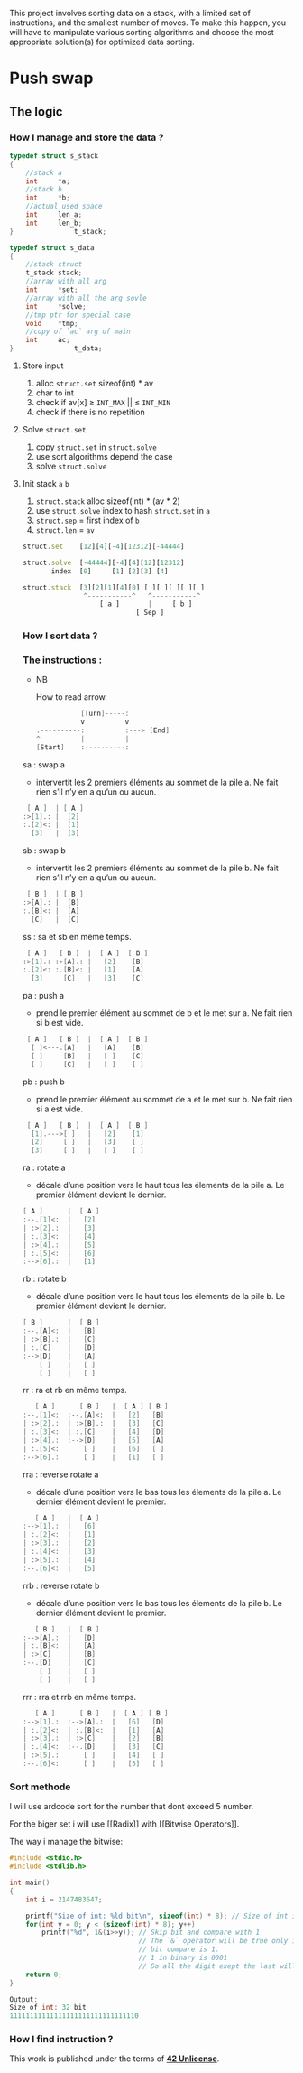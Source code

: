 This project involves sorting data on a stack, with a limited set of instructions, and the smallest number of moves. To make this happen, you will have to manipulate various sorting algorithms and choose the most appropriate solution(s) for optimized data sorting.










# Push swap

## The logic

### How I manage and store the data ?

```c
typedef struct s_stack
{
	//stack a
	int		*a;
	//stack b
	int		*b;
	//actual used space
	int		len_a;
	int		len_b;
}				t_stack;

typedef struct s_data
{
	//stack struct
	t_stack	stack;
	//array with all arg
	int		*set;
	//array with all the arg sovle
	int		*solve;
	//tmp ptr for special case
	void	*tmp;
	//copy of `ac` arg of main
	int		ac;
}				t_data;
```

1. Store input
    1. alloc `struct.set` sizeof(int) * av
    2. char to int
    3. check if av[x] ≥ `INT_MAX` || ≤ `INT_MIN`
    4. check if there is no repetition
2. Solve `struct.set`
    1. copy `struct.set` in `struct.solve`
    2. use sort algorithms depend the case
    3. solve `struct.solve`
3. Init stack `a` `b`
    1. `struct.stack` alloc sizeof(int) * (av * 2)
    2. use `struct.solve` index to hash `struct.set` in `a`
    3. `struct.sep` = first index of `b`
    4. `struct.len` = `av`
    
    ```jsx
    struct.set    [12][4][-4][12312][-44444]
    
    struct.solve  [-44444][-4][4][12][12312]
           index  [0]     [1] [2][3] [4]
    
    struct.stack  [3][2][1][4][0] [ ][ ][ ][ ][ ]
                   ^-----------^   ^-----------^
                       [ a ]       |     [ b ]
                                [ Sep ]
    ```
    
    ### How  I sort data ?
    
    ### The instructions :
    
    - NB
        
        How to read arrow.
        
        ```c
                   [Turn]-----:
                   v          v
        .----------:          :---> [End]
        ^          |          |
        [Start]    :----------:
        ```
        
    
    sa : swap a
    
    - intervertit les 2 premiers éléments au sommet de la pile a. Ne fait rien s’il n’y en a qu’un ou aucun.
    
    ```c
     [ A ]  | [ A ]
    :>[1].: |  [2]
    :.[2]<: |  [1]
      [3]   |  [3]
    ```
    
    sb : swap b
    
    - intervertit les 2 premiers éléments au sommet de la pile b. Ne fait rien s’il n’y en a qu’un ou aucun.
    
    ```c
     [ B ]  | [ B ]
    :>[A].: |  [B]
    :.[B]<: |  [A]
      [C]   |  [C]
    ```
    
    ss : sa et sb en même temps.
    
    ```c
     [ A ]   [ B ]  |  [ A ]  [ B ]
    :>[1].: :>[A].: |   [2]    [B]
    :.[2]<: :.[B]<: |   [1]    [A]
      [3]     [C]   |   [3]    [C]
    ```
    
    pa : push a
    
    - prend le premier élément au sommet de b et le met sur a. Ne fait rien si b est vide.
    
    ```c
     [ A ]   [ B ]  |  [ A ]  [ B ]
      [ ]<---.[A]   |   [A]    [B]
      [ ]     [B]   |   [ ]    [C]
      [ ]     [C]   |   [ ]    [ ]
    ```
    
    pb : push b
    
    - prend le premier élément au sommet de a et le met sur b. Ne fait rien si a est vide.
    
    ```c
     [ A ]   [ B ]  |  [ A ]  [ B ]
      [1].--->[ ]   |   [2]    [1]
      [2]     [ ]   |   [3]    [ ]
      [3]     [ ]   |   [ ]    [ ]
    ```
    
    ra : rotate a
    
    - décale d’une position vers le haut tous les élements de la pile a. Le premier élément devient le dernier.
    
    ```c
    [ A ]      |  [ A ]
    :--.[1]<:  |   [2]
    | :>[2].:  |   [3]
    | :.[3]<:  |   [4]
    | :>[4].:  |   [5]
    | :.[5]<:  |   [6]
    :-->[6].:  |   [1]
    ```
    
    rb : rotate b
    
    - décale d’une position vers le haut tous les élements de la pile b. Le premier élément devient le dernier.
    
    ```c
    [ B ]      |  [ B ]
    :--.[A]<:  |   [B]
    | :>[B].:  |   [C]
    | :.[C]    |   [D]
    :-->[D]    |   [A]
        [ ]    |   [ ]
        [ ]    |   [ ]
    ```
    
    rr : ra et rb en même temps.
    
    ```c
       [ A ]      [ B ]   |  [ A ] [ B ]
    :--.[1]<:  :--.[A]<:  |   [2]   [B]
    | :>[2].:  | :>[B].:  |   [3]   [C]
    | :.[3]<:  | :.[C]    |   [4]   [D]
    | :>[4].:  :-->[D]    |   [5]   [A]
    | :.[5]<:      [ ]    |   [6]   [ ]
    :-->[6].:      [ ]    |   [1]   [ ]
    ```
    
    rra : reverse rotate a
    
    - décale d’une position vers le bas tous les élements de la pile a. Le dernier élément devient le premier.
    
    ```c
       [ A ]   |  [ A ]
    :-->[1].:  |   [6]
    | :.[2]<:  |   [1]
    | :>[3].:  |   [2]
    | :.[4]<:  |   [3]
    | :>[5].:  |   [4]
    :--.[6]<:  |   [5]
    ```
    
    rrb : reverse rotate b
    
    - décale d’une position vers le bas tous les élements de la pile b. Le dernier élément devient le premier.
    
    ```c
       [ B ]   |  [ B ]
    :-->[A].:  |   [D]
    | :.[B]<:  |   [A]
    | :>[C]    |   [B]
    :--.[D]    |   [C]
        [ ]    |   [ ]
        [ ]    |   [ ]
    ```
    
    rrr : rra et rrb en même temps.
    
    ```c
       [ A ]      [ B ]   |  [ A ] [ B ]
    :-->[1].:  :-->[A].:  |   [6]   [D]
    | :.[2]<:  | :.[B]<:  |   [1]   [A]
    | :>[3].:  | :>[C]    |   [2]   [B]
    | :.[4]<:  :--.[D]    |   [3]   [C]
    | :>[5].:      [ ]    |   [4]   [ ]
    :--.[6]<:      [ ]    |   [5]   [ ]
    ```

### Sort methode 
I will use ardcode sort for the number that dont exceed 5 number.

For the biger set i will use [[Radix]] with [[Bitwise Operators]].

The way i manage the bitwise:
```c
#include <stdio.h>
#include <stdlib.h>

int main()
{
    int i = 2147483647;

    printf("Size of int: %ld bit\n", sizeof(int) * 8); // Size of int in bit
    for(int y = 0; y < (sizeof(int) * 8); y++)
        printf("%d", 1&(i>>y)); // Skip bit and compare with 1
                                // The `&` operator will be true only if the two
                                // bit compare is 1.
                                // 1 in binary is 0001
                                // So all the digit exept the last will be false
    return 0;
}

Output:
Size of int: 32 bit
11111111111111111111111111111110
```

### How I find instruction ?





This work is published under the terms of **[42 Unlicense](https://github.com/gcamerli/42unlicense)**.
